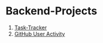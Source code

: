 # Backend-Projects

1. [Task-Tracker](https://roadmap.sh/projects/task-tracker)
2. [GitHub User Activity](https://roadmap.sh/projects/github-user-activity)